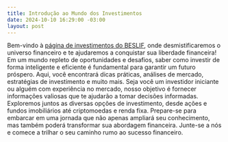 ```yaml
---
title: Introdução ao Mundo dos Investimentos
date: 2024-10-10 16:29:00 -03:00
layout: post
---
```


Bem-vindo à [página de investimentos do BESLIF](https://beslif.github.io/investimentos), onde desmistificaremos o universo financeiro e te ajudaremos a conquistar sua liberdade financeira! Em um mundo repleto de oportunidades e desafios, saber como investir de forma inteligente e eficiente é fundamental para garantir um futuro próspero. Aqui, você encontrará dicas práticas, análises de mercado, estratégias de investimento e muito mais. Seja você um investidor iniciante ou alguém com experiência no mercado, nosso objetivo é fornecer informações valiosas que te ajudarão a tomar decisões informadas. Exploremos juntos as diversas opções de investimento, desde ações e fundos imobiliários até criptomoedas e renda fixa. Prepare-se para embarcar em uma jornada que não apenas ampliará seu conhecimento, mas também poderá transformar sua abordagem financeira. Junte-se a nós e comece a trilhar o seu caminho rumo ao sucesso financeiro.